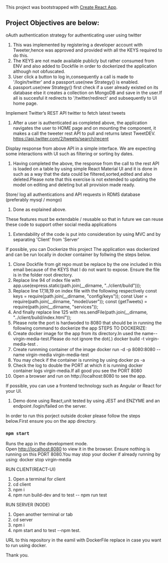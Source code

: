 This project was bootstrapped with [Create React App](https://github.com/facebook/create-react-app).

## Project Objectives are below:
 oAuth authentication strategy for authenticating user using twitter
 1. This was implemented by registering a developer account with Tweeter,hence was approved and provided with all the KEYS required to do this.
 2. The KEYS are not made available publicly but rather consumed from ENV and also added to Dockfile in order to dockerized the application although not obfuscated.
 3. User click a button to log in,consequently a call is made to '/login/twitter' and 
 a passport.use(new Strategy() is enabled.
 4. passport.use(new Strategy() first check if a user already existed on its database else it creates a collection on MongoDB and save in the user.If all is succesful it redirects to '/twitter/redirect' and subsequently to UI home page.

 Implement Twitter’s REST API twitter to fetch latest tweets
 1. After a user is authenticated as completed above, the application navigates the user to HOME page and on mounting the component, it makes a call the tweeter rest API to pull and returns latest TweetDEV. https://api.twitter.com/2/tweets/search/recent

 Display response from above API in a simple interface. We are expecting some interactions with UI such as filtering or sorting by dates.
 1.  Having completed the above, the response from the call to the rest API is loaded on a table by using simple React Material UI and it is done in such as a way that the data could be filtered,sorted,edited and also deleted.Please note that this exercise is not extended to updating the model on editing and deleting but all provision made ready.

 Store/ log all authentications and API requests in RDMS database (preferably mysql / mongo)
 1. Done as explained above.

 These features must be extendable / reusable so that in future we can reuse these code to support other social media applications
 1. Extendability of the code is put into consideration by using MVC and by separating 'Client' from 'Server'

 If possible, you can Dockerize this project
 The application was dockerized and can be run locally in  docker container by follwing the steps below.
1. Clone Dockfile from git repo must be replace by the one included in this email because of the KEYS that I do not want to expose. Ensure the file is in the folder root directory.
2. Replace line 94 of index file with 
    app.use(express.static(path.join(__dirname, "../client/build")));
3. Replace line 17,18,19 on index file with the following respectively
      const keys = require(path.join(__dirname, "config/keys"));
      const User = require(path.join(__dirname, "model/user"));
      const {getTweets} = require(path.join(__dirname, "services"));
4. And finally replace line 125 with
      res.sendFile(path.join(__dirname, "../client/build/index.html"));
5. Please note the port is hardwoded to 8080 that should be in running the following command to dockerize the app 
STEPS TO DOCKERIZE:    
1. Create docker image for the app from its directory.In used the name--virgin-media-test.Please do not ignore the dot(.)
       docker build -t virgin-media-test .
2. Create runnming container of the image
    docker run -d -p  8080:8080 --name virgin-media virgin-media-test
3. You may check if the container is running by using
         docker ps -a
4. Check the log to double the PORT at which it is running
        docker container logs virgin-media.If all good you see the PORT 8080
5. Open a browser and run on http://localhost:8080 to see the app.
       
If possible, you can use a frontend technology such as Angular or React for your UI. 
 1. Demo done using React,unit tested by using JEST and ENZYME and an endpoint /login/failed  on the server.

In order to run this porject outside dcoker please follow the steps below.First ensure you on the app directory.

### `npm start`

Runs the app in the development mode.<br>
Open [http://localhost:8080](http://localhost:8080) to view it in the browser.
Ensure nothing is running on this PORT 8080.You may stop your docker if already running by using: docker stop virgin-media

RUN CLIENT(REACT-UI)
1. Open a terminal for client
2. cd client
3. npm i
4. npm run build-dev and to test -- npm run test


RUN SERVER (NODE)
1. Open another terminal or tab
2. cd server
3. npm i
4. npm start and to test --npm test.

URL to this repository in the eamil with DockerFile replace in case you want to run using docker.

Thank you.



